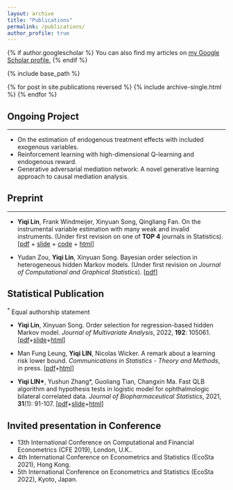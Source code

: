 ```yaml
---
layout: archive
title: "Publications"
permalink: /publications/
author_profile: true
---
```


{% if author.googlescholar %}
  You can also find my articles on <u><a href="{{author.googlescholar}}">my Google Scholar profile</a>.</u>
{% endif %}

{% include base_path %}

{% for post in site.publications reversed %}
  {% include archive-single.html %}
{% endfor %}

## Ongoing Project
- - -
* On the estimation of endogenous treatment effects with included exogenous variables.
* Reinforcement learning with high-dimensional Q-learning and endogenous reward.
* Generative adversarial mediation network: A novel generative learning approach to causal mediation analysis.


## Preprint 
- - -
* **Yiqi Lin**, Frank Windmeijer, Xinyuan Song, Qingliang Fan. On the instrumental variable estimation with many weak and invalid instruments. (Under first revision on one of **TOP 4** journals in Statistics). [[pdf](https://qoifoq.github.io/linyiqi.github.io/_pages/paper/2207.03035.pdf) + [slide](https://qoifoq.github.io/linyiqi.github.io/_pages/talk/WIT_Slide.pdf) + [code](https://github.com/QoifoQ/WIT) + [html](https://arxiv.org/abs/2207.03035)]

* Yudan Zou, **Yiqi Lin**, Xinyuan Song. Bayesian order selection in heterogeneous hidden Markov models. (Under first revision on *Journal of Computational and Graphical Statistics*). [[pdf](https://qoifoq.github.io/linyiqi.github.io/_pages/paper/BHMM.pdf)]

## Statistical Publication
<sup>\*</sup> Equal authorship statement
* **Yiqi Lin**, Xinyuan Song. Order selection for regression-based hidden Markov model. *Journal of Multivariate Analysis*, 2022, **192**: 105061. [[pdf](https://qoifoq.github.io/linyiqi.github.io/_pages/paper/JMVA.pdf)+[slide](https://qoifoq.github.io/linyiqi.github.io/_pages/talk/JMVA-slide.pdf)+[html](https://www.sciencedirect.com/science/article/pii/S0047259X22000707)]

* Man Fung Leung, **Yiqi LIN**, Nicolas Wicker. A remark about a learning risk lower bound. *Communications in Statistics - Theory and Methods*, in press. [[pdf](https://qoifoq.github.io/linyiqi.github.io/_pages/paper/RiskLowerBound.pdf)+[html](https://www.tandfonline.com/eprint/JKS2KEBYTWTRPIVIXHHJ/full?target=10.1080/03610926.2022.2076114)]

* **Yiqi LIN\***, Yushun Zhang\*, Guoliang Tian, Changxin Ma. Fast QLB algorithm and hypothesis tests in logistic model for ophthalmologic bilateral correlated data. *Journal of Biopharmaceutical Statistics*, 2021, **31**(1): 91-107. [[pdf](https://qoifoq.github.io/linyiqi.github.io/_pages/paper/JBS.pdf)+[slide](https://qoifoq.github.io/linyiqi.github.io/_pages/talk/JBS_myslide.pdf)+[html](https://www.tandfonline.com/eprint/CXPFQYYVHIJP8MVUCHZW/full?target=10.1080/10543406.2020.1814794)]

## Invited presentation in Conference
- 13th International Conference on Computational and Financial Econometrics (CFE 2019), London, U.K..
- 4th International Conference on Econometrics and Statistics (EcoSta 2021), Hong Kong.
- 5th International Conference on Econometrics and Statistics (EcoSta 2022), Kyoto, Japan.



